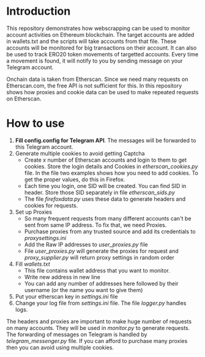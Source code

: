 # Introduction
This repository demonstrates how webscrapping can be used to monitor account activities on Ethereum blockchain. The target accounts are added in wallets.txt and the scripts will take accounts from that file. These accounts will be monitored for big transactions on their account. It can also be used to track ERO20 token movements of targetted accounts. Every time a movement is found, it will notify to you by sending message on your Telegram account.   

Onchain data is taken from Etherscan. Since we need many requests on Etherscan.com, the free API is not sufficient for this. In this repository shows how proxies and cookie data can be used to make repeated requests on Etherscan.

# How to use
1. **Fill config.config for Telegram API**. The messages will be forwarded to this Telegram account.      
2. Generate multiple cookies to avoid getting Captcha   
    - Create x number of Etherscan accounts and login to them to get cookies. Store the login details and Cookies in *etherscan_cookies.py* file. In the file two examples shows how you need to add cookies. To get the proper values, do this in Firefox.   
    - Each time you login, one SID will be created. You can find SID in header. Store those SID separately in file *etherscan_sids.py*   
    - The file *firefoxdata.py* uses these data to generate headers and cookies for requests.   
3. Set up Proxies      
    - So many frequent requests from many different accounts can't be sent from same IP address. To fix that, we need Proxies.   
    - Purchase proxies from any trusted source and add its credentials to *proxysettings.ini*    
    - Add the Raw IP addresses to *user_proxies.py* file   
    - File *user_proxies.py* will generate the proxies for request and *proxy_supplier.py* will return proxy settings in random order
4. Fill *wallets.txt*
    - This file contains wallet address that you want to monitor. 
    - Write new address in new line
    - You can add any number of addresses here followed by their username (or the name you want to give them)    
5. Put your etherscan key in *settings.ini* file   
6. Change your log file from *settings.ini* file. The file *logger.py* handles logs.   

The headers and proxies are important to make huge number of requests on many accounts. They will be used in *monitor.py* to generate requests. The forwarding of messages on Telegram is handled by *telegram_messenger.py* file. If you can afford to purchase many proxies then you can avoid using multiple cookies. 

